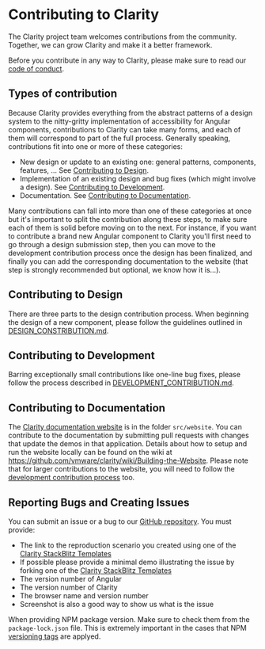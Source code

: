 # Contributing to Clarity

The Clarity project team welcomes contributions from the community. Together, we can grow Clarity and make it a better framework.

Before you contribute in any way to Clarity, please make sure to read our [code of conduct](/CODE_OF_CONDUCT.md).

## Types of contribution

Because Clarity provides everything from the abstract patterns of a design system to the nitty-gritty implementation of
accessibility for Angular components, contributions to Clarity can take many forms, and each of them will correspond
to part of the full process. Generally speaking, contributions fit into one or more of these categories:

* New design or update to an existing one: general patterns, components, features, ... See
  [Contributing to Design](#contributing-to-design).
* Implementation of an existing design and bug fixes (which might involve a design). See
  [Contributing to Development](#contributing-to-development).
* Documentation. See [Contributing to Documentation](#contributing-to-documentation).

Many contributions can fall into more than one of these categories at once but it's important to split the contribution
along these steps, to make sure each of them is solid before moving on to the next.
For instance, if you want to contribute a brand new Angular component to Clarity you'll first need to go through a
design submission step, then you can move to the development contribution process once the design has been finalized,
and finally you can add the corresponding documentation to the website
(that step is strongly recommended but optional, we know how it is...).

## Contributing to Design

There are three parts to the design contribution process. When beginning the design of a new component, please follow the guidelines outlined in
[DESIGN_CONSTRIBUTION.md](/DESIGN_CONTRIBUTION.md).

## Contributing to Development

Barring exceptionally small contributions like one-line bug fixes, please follow the process described in
[DEVELOPMENT_CONTRIBUTION.md](/DEVELOPMENT_CONTRIBUTION.md).

## Contributing to Documentation

The [Clarity documentation website](https://clarity.design) is in the folder `src/website`. You can contribute
to the documentation by submitting pull requests with changes that update the demos in that application. Details about
how to setup
and run the website locally can be found on the wiki at https://github.com/vmware/clarity/wiki/Building-the-Website.
Please note that for larger contributions to the website, you will need to follow the [development contribution
process](/DEVELOPMENT_CONTRIBUTION.md) too.

## Reporting Bugs and Creating Issues

You can submit an issue or a bug to our [GitHub repository](https://github.com/vmware/clarity/issues). You must provide:

* The link to the reproduction scenario you created using one of the
  [Clarity StackBlitz Templates](https://stackblitz.com/@clr-team)
* If possible please provide a minimal demo illustrating the issue by forking one of the
  [Clarity StackBlitz Templates](https://stackblitz.com/@clr-team)
* The version number of Angular
* The version number of Clarity
* The browser name and version number
* Screenshot is also a good way to show us what is the issue

When providing NPM package version. Make sure to check them from the `package-lock.json` file.
This is extremely important in the cases that NPM [versioning tags](https://devhints.io/semver) are applyed.
